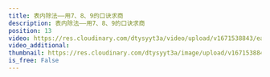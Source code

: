 ```yaml
---
title: 表内除法——用7、8、9的口诀求商
description: 表内除法——用7、8、9的口诀求商
position: 13
video: https://res.cloudinary.com/dtysyyt3a/video/upload/v1671538843/easymath/2年级下/04单元表内除法（二）/mxtipak8bg68gepel4g4.mp4
video_additional: 
thumbnail: https://res.cloudinary.com/dtysyyt3a/image/upload/v1671538845/easymath/2年级下/04单元表内除法（二）/dcvyngw7ztduf3suzhha.png
is_free: False
---
```

